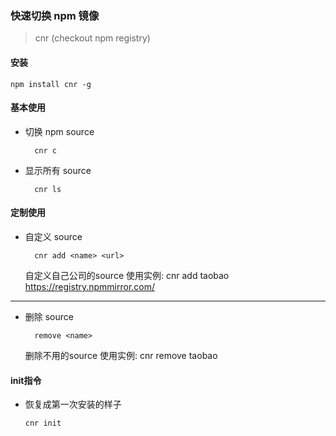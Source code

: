 ### 快速切换 npm 镜像

> cnr (checkout npm registry)

#### 安装

```shell
npm install cnr -g
```

#### 基本使用

- 切换 npm source

  ```shell
    cnr c
  ```

- 显示所有 source
  ```shell
    cnr ls
  ```
#### 定制使用
- 自定义 source
  ```shell
    cnr add <name> <url>
  ```
  自定义自己公司的source
  使用实例:
  cnr add taobao https://registry.npmmirror.com/
_______________________________________________________________

- 删除 source
  ```shell
    remove <name>
  ```
  删除不用的source
  使用实例:
  cnr remove taobao

#### init指令
- 恢复成第一次安装的样子
  ```shell
  cnr init
  ```
  
